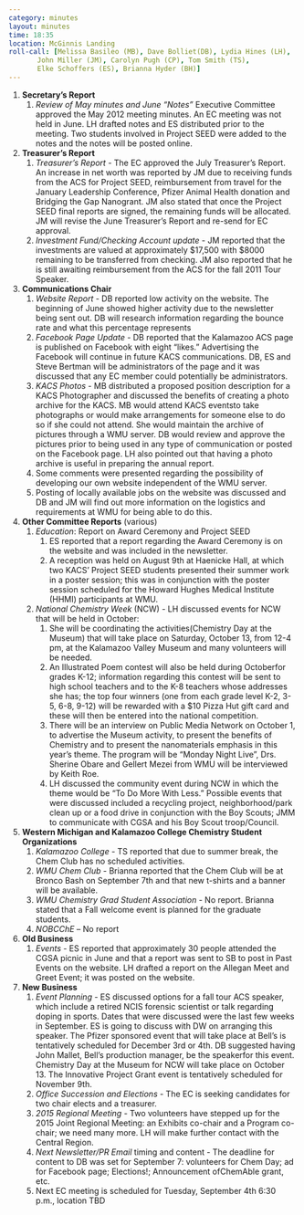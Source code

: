 ```yaml
---
category: minutes
layout: minutes
time: 18:35
location: McGinnis Landing
roll-call: [Melissa Basileo (MB), Dave Bolliet(DB), Lydia Hines (LH),
	   John Miller (JM), Carolyn Pugh (CP), Tom Smith (TS),
	   Elke Schoffers (ES), Brianna Hyder (BH)]
---
```


1. **Secretary’s Report**
   1. *Review of May minutes and June “Notes”*
Executive Committee approved the May 2012 meeting minutes. An EC meeting was not held in June. LH drafted notes and ES distributed prior to the meeting. Two students involved in Project SEED were added to the notes and the notes will be posted online.
2. **Treasurer’s Report**
   1. *Treasurer’s Report* - The EC approved the July Treasurer’s Report. An increase in net worth was reported by JM due to receiving funds from the ACS for Project SEED, reimbursement from travel for the January Leadership Conference, Pfizer Animal Health donation and Bridging the Gap Nanogrant. JM also stated that once the Project SEED final reports are signed, the remaining funds will be allocated. JM will revise the June Treasurer’s Report and re-send for EC approval.
   2. *Investment Fund/Checking Account update* - JM reported that the investments are valued at approximately $17,500 with $8000 remaining to be transferred from checking. JM also reported that he is still awaiting reimbursement from the ACS for the fall 2011 Tour Speaker.
3. **Communications Chair**
   1. *Website Report* - DB reported low activity on the website. The beginning of June showed higher activity due to the newsletter being sent out. DB will research information regarding the bounce rate and what this percentage represents
   2. *Facebook Page Update* - DB reported that the Kalamazoo ACS page is published on Facebook with eight “likes.” Advertising the Facebook will continue in future KACS communications. DB, ES and Steve Bertman will be administrators of the page and it was discussed that any EC member could potentially be administrators.
   3. *KACS Photos* - MB distributed a proposed position description for a KACS Photographer and discussed the benefits of creating a photo archive for the KACS. MB would attend KACS eventsto take photographs or would make arrangements for someone else to do so if she could not attend. She would maintain the archive of pictures through a WMU server. DB would review and approve the pictures prior to being used in any type of communication or posted on the Facebook page. LH also pointed out that having a photo archive is useful in preparing the annual report.
   4. Some comments were presented regarding the possibility of developing our own website independent of the WMU server. 
   5. Posting of locally available jobs on the website was discussed and DB and JM will find out more information on the logistics and requirements at WMU for being able to do this.
4. **Other Committee Reports** (various)
   1. *Education*: Report on Award Ceremony and Project SEED
      1. ES reported that a report regarding the Award Ceremony is on the website and was included in the newsletter. 
      2. A reception was held on August 9th at Haenicke Hall, at which two KACS’ Project SEED students presented their summer work in a poster session; this was in conjunction with the poster session scheduled for the Howard Hughes Medical Institute (HHMI) participants at WMU.
   2. *National Chemistry Week* (NCW) - LH discussed events for NCW that will be held in October: 
      1. She will be coordinating the activities(Chemistry Day at the Museum) that will take place on Saturday, October 13, from 12-4 pm, at the Kalamazoo Valley Museum and many volunteers will be needed.
      2. An Illustrated Poem contest will also be held during Octoberfor grades K-12; information regarding this contest will be sent to high school teachers and to the K-8 teachers whose addresses she has; the top four winners (one from each grade level K-2, 3-5, 6-8, 9-12) will be rewarded with a $10 Pizza Hut gift card and these will then be entered into the national competition.
      3. There will be an interview on Public Media Network on October 1, to advertise the Museum activity, to present the benefits of Chemistry and to present the nanomaterials emphasis in this year’s theme. The program will be “Monday Night Live”, Drs. Sherine Obare and Gellert Mezei from WMU will be interviewed by Keith Roe.
      4. LH discussed the community event during NCW in which the theme would be “To Do More With Less.” Possible events that were discussed included a recycling project, neighborhood/park clean up or a food drive in conjunction with the Boy Scouts; JMM to communicate with CGSA and his Boy Scout troop/Council.
5. **Western Michigan and Kalamazoo College Chemistry Student Organizations**
   1. *Kalamazoo College* - TS reported that due to summer break, the Chem Club has no scheduled activities.
   2. *WMU Chem Club* - Brianna reported that the Chem Club will be at Bronco Bash on September 7th and that new t-shirts and a banner will be available.
   3. *WMU Chemistry Grad Student Association* - No report. Brianna stated that a Fall welcome event is planned for the graduate students.
   4. *NOBCChE* – No report
6. **Old Business**
   1. *Events* - ES reported that approximately 30 people attended the CGSA picnic in June and that a report was sent to SB to post in Past Events on the website. LH drafted a report on the Allegan Meet and Greet Event; it was posted on the website.
7. **New Business**
   1. *Event Planning* - ES discussed options for a fall tour ACS speaker, which include a retired NCIS forensic scientist or talk regarding doping in sports. Dates that were discussed were the last few weeks in September. ES is going to discuss with DW on arranging this speaker. The Pfizer sponsored event that will take place at Bell’s is tentatively scheduled for December 3rd or 4th. DB suggested having John Mallet, Bell’s production manager, be the speakerfor this event. Chemistry Day at the Museum for NCW will take place on October 13. The Innovative Project Grant event is tentatively scheduled for November 9th.
   2. *Office Succession and Elections* - The EC is seeking candidates for two chair elects and a treasurer.
   3. *2015 Regional Meeting* - Two volunteers have stepped up for the 2015 Joint Regional Meeting: an Exhibits co-chair and a Program co-chair; we need many more. LH will make further contact with the Central Region.
   4. *Next Newsletter/PR Email* timing and content - The deadline for content to DB was set for September 7: volunteers for Chem Day; ad for Facebook page; Elections!; Announcement ofChemAble grant, etc.
   5. Next EC meeting is scheduled for Tuesday, September 4th 6:30 p.m., location TBD